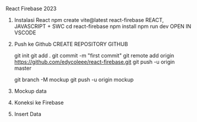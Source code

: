 React Firebase 2023

1. Instalasi React
   npm create vite@latest react-firebase
   REACT, JAVASCRIPT + SWC
   cd react-firebase
   npm install
   npm run dev
   OPEN IN VSCODE

2. Push ke Github
   CREATE REPOSITORY GITHUB

   git init
   git add .
   git commit -m "first commit"
   git remote add origin https://github.com/edycoleee/react-firebase.git
   git push -u origin master

   git branch -M mockup
   git push -u origin mockup

3. Mockup data

4. Koneksi ke Firebase

5. Insert Data
